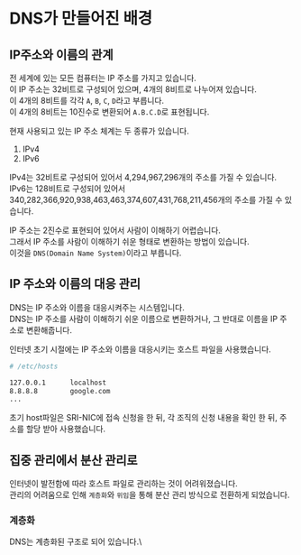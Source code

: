 # DNS가 만들어진 배경

## IP주소와 이름의 관계
전 세계에 있는 모든 컴퓨터는 IP 주소를 가지고 있습니다.\
이 IP 주소는 32비트로 구성되어 있으며, 4개의 8비트로 나누어져 있습니다.\
이 4개의 8비트를 각각 `A`, `B`, `C`, `D`라고 부릅니다. \
이 4개의 8비트는 10진수로 변환되어 `A.B.C.D`로 표현됩니다. 

현재 사용되고 있는 IP 주소 체계는 두 종류가 있습니다.
1. IPv4
2. IPv6

IPv4는 32비트로 구성되어 있어서 4,294,967,296개의 주소를 가질 수 있습니다.\
IPv6는 128비트로 구성되어 있어서 340,282,366,920,938,463,463,374,607,431,768,211,456개의 주소를 가질 수 있습니다.

IP 주소는 2진수로 표현되어 있어서 사람이 이해하기 어렵습니다.\
그래서 IP 주소를 사람이 이해하기 쉬운 형태로 변환하는 방법이 있습니다.\
이것을 `DNS(Domain Name System)`이라고 부릅니다.

##  IP 주소와 이름의 대응 관리
DNS는 IP 주소와 이름을 대응시켜주는 시스템입니다.\
DNS는 IP 주소를 사람이 이해하기 쉬운 이름으로 변환하거나, 그 반대로 이름을 IP 주소로 변환해줍니다.

인터넷 초기 시절에는 IP 주소와 이름을 대응시키는 호스트 파일을 사용했습니다.
```bash
# /etc/hosts

127.0.0.1      localhost
8.8.8.8        google.com
...
```
초기 host파일은 SRI-NIC에 접속 신청을 한 뒤, 각 조직의 신청 내용을 확인 한 뒤, 주소를 할당 받아 사용했습니다.

## 집중 관리에서 분산 관리로

인터넷이 발전함에 따라 호스트 파일로 관리하는 것이 어려워졌습니다.  
관리의 어려움으로 인해 `계층화`와 `위임`을 통해 분산 관리 방식으로 전환하게 되었습니다.

### 계층화
DNS는 계층화된 구조로 되어 있습니다.\